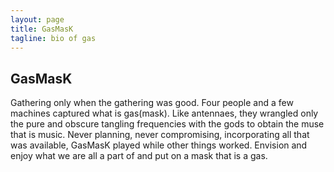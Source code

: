 ```yaml
---
layout: page
title: GasMasK
tagline: bio of gas
---
```


## GasMasK

Gathering only when the gathering was good. Four people and a few machines captured what is gas(mask). Like antennaes, they wrangled only the pure and obscure tangling frequencies with the gods to obtain the muse that is music. Never planning, never compromising, incorporating all that was available, GasMasK played while other things worked. Envision and enjoy what we are all a part of and put on a mask that is a gas.

